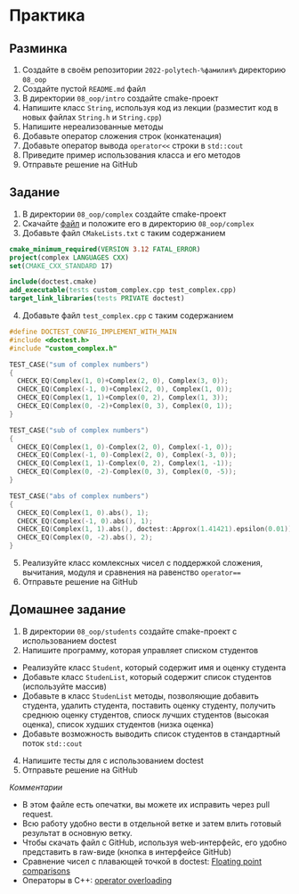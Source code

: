 # Практика

## Разминка

1. Создайте в своём репозитории `2022-polytech-%фамилия%` директорию `08_oop`
2. Cоздайте пустой `README.md` файл
3. В директории `08_oop/intro` создайте cmake-проект
4. Напишите класс `String`, используя код из лекции (разместит код в новых файлах `String.h` и `String.cpp`)
5. Напишите нереализованные методы
6. Добавьте оператор сложения строк (конкатенация)
7. Добавьте оператор вывода `operator<<` строки в `std::cout`
8. Приведите пример использования класса и его методов
9. Отправьте решение на GitHub


## Задание

1. В директории `08_oop/complex` создайте cmake-проект
2. Скачайте [файл](assets/doctest.cmake) и положите его в директорию `08_oop/complex`
3. Добавьте файл `CMakeLists.txt` с таким содержанием

```cmake
cmake_minimum_required(VERSION 3.12 FATAL_ERROR)
project(complex LANGUAGES CXX)
set(CMAKE_CXX_STANDARD 17)

include(doctest.cmake)
add_executable(tests custom_complex.cpp test_complex.cpp)
target_link_libraries(tests PRIVATE doctest)
```

4. Добавьте файл `test_complex.cpp` с таким содержанием
```cpp
#define DOCTEST_CONFIG_IMPLEMENT_WITH_MAIN
#include <doctest.h>
#include "custom_complex.h"

TEST_CASE("sum of complex numbers")
{
  CHECK_EQ(Complex(1, 0)+Complex(2, 0), Complex(3, 0));
  CHECK_EQ(Complex(-1, 0)+Complex(2, 0), Complex(1, 0));
  CHECK_EQ(Complex(1, 1)+Complex(0, 2), Complex(1, 3));
  CHECK_EQ(Complex(0, -2)+Complex(0, 3), Complex(0, 1));
}

TEST_CASE("sub of complex numbers")
{
  CHECK_EQ(Complex(1, 0)-Complex(2, 0), Complex(-1, 0));
  CHECK_EQ(Complex(-1, 0)-Complex(2, 0), Complex(-3, 0));
  CHECK_EQ(Complex(1, 1)-Complex(0, 2), Complex(1, -1));
  CHECK_EQ(Complex(0, -2)-Complex(0, 3), Complex(0, -5));
}

TEST_CASE("abs of complex numbers")
{
  CHECK_EQ(Complex(1, 0).abs(), 1);
  CHECK_EQ(Complex(-1, 0).abs(), 1);
  CHECK_EQ(Complex(1, 1).abs(), doctest::Approx(1.41421).epsilon(0.01));
  CHECK_EQ(Complex(0, -2).abs(), 2);
}

```
5. Реализуйте класс комлексных чисел с поддержкой сложения, вычитания, модуля и сравнения на равенство `operator==`
6. Отправьте решение на GitHub


## Домашнее задание

1. В директории `08_oop/students` создайте cmake-проект с использованием doctest
2. Напишите программу, которая управляет списком студентов
- Реализуйте класс `Student`, который содержит имя и оценку студента
- Добавьте класс `StudenList`, который содержит список студентов (используйте массив)
- Добавьте в класс `StudenList` методы, позволяющие добавить студента, удалить студента, поставить оценку студенту, получить среднюю оценку студентов, спиоск лучших студентов (высокая оценка), список худших студентов (низка оценка)
- Добавьте возможность выводить список студентов в стандартный поток `std::cout`
4. Напишите тесты для с использованием doctest 
5. Отправьте решение на GitHub

*Комментарии*
- В этом файле есть опечатки, вы можете их исправить через pull request.
- Всю работу удобно вести в отдельной ветке и затем влить готовый результат в основную ветку.
- Чтобы скачать файл с GitHub, используя web-интерфейс, его удобно представить в raw-виде (кнопка в интерфейсе GitHub)
- Сравнение чисел с плавающей точкой в doctest: [Floating point comparisons](https://github.com/doctest/doctest/blob/master/doc/markdown/assertions.md#floating-point-comparisons)
- Операторы в С++: [operator overloading](https://en.cppreference.com/w/cpp/language/operators)
